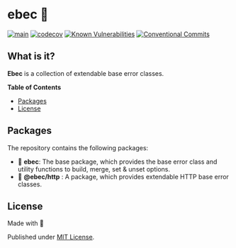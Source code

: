 # ebec 🎉

[![main](https://github.com/Tada5hi/typescript-error/actions/workflows/main.yml/badge.svg)](https://github.com/Tada5hi/typescript-error/actions/workflows/main.yml)
[![codecov](https://codecov.io/gh/tada5hi/ebec/branch/master/graph/badge.svg?token=HLHCWI3VO1)](https://codecov.io/gh/tada5hi/ebec)
[![Known Vulnerabilities](https://snyk.io/test/github/Tada5hi/typescript-error/badge.svg)](https://snyk.io/test/github/Tada5hi/typescript-error)
[![Conventional Commits](https://img.shields.io/badge/Conventional%20Commits-1.0.0-%23FE5196?logo=conventionalcommits&logoColor=white)](https://conventionalcommits.org)

## What is it?
**Ebec** is a collection of extendable base error classes.

**Table of Contents**

- [Packages](#packages)
- [License](#license)

## Packages
The repository contains the following packages:

- 🥋 **ebec**: The base package, which provides the base error class and utility functions to build, merge, set & unset options.
- 🥁 **@ebec/http** : A package, which provides extendable HTTP base error classes.

## License

Made with 💚

Published under [MIT License](./LICENSE).

